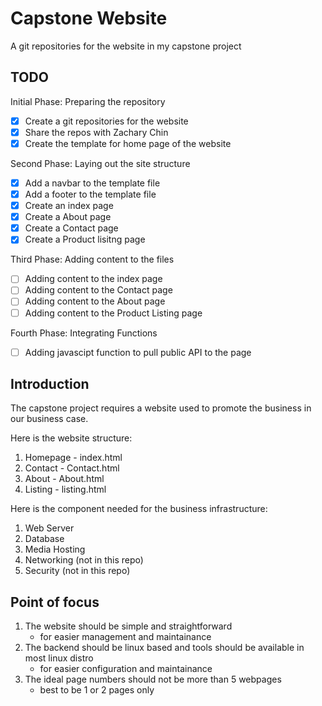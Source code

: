 # Capstone Website
A git repositories for the website in my capstone project

## TODO
Initial Phase: Preparing the repository
- [x] Create a git repositories for the website
- [x] Share the repos with Zachary Chin
- [x] Create the template for home page of the website

Second Phase: Laying out the site structure
- [x] Add a navbar to the template file
- [x] Add a footer to the template file
- [x] Create an index page
- [x] Create a About page
- [x] Create a Contact page
- [x] Create a Product lisitng page

Third Phase: Adding content to the files
- [ ] Adding content to the index page
- [ ] Adding content to the Contact page
- [ ] Adding content to the About page
- [ ] Adding content to the Product Listing page

Fourth Phase: Integrating Functions
- [ ] Adding javascipt function to pull public API to the page

## Introduction
The capstone project requires a website used to promote the business in our business case.

Here is the website structure:
1. Homepage - index.html
2. Contact - Contact.html
3. About - About.html
4. Listing - listing.html

Here is the component needed for the business infrastructure:
1. Web Server
2. Database
3. Media Hosting
4. Networking (not in this repo)
5. Security (not in this repo)

## Point of focus
1. The website should be simple and straightforward
    - for easier management and maintainance
2. The backend should be linux based and tools should be available in most linux distro
    - for easier configuration and maintainance
3. The ideal page numbers should not be more than 5 webpages
    - best to be 1 or 2 pages only
